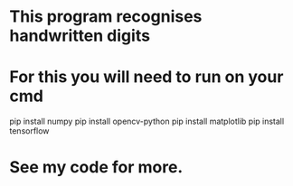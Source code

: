 # This program recognises handwritten digits 
# For this you will need to run on your cmd

 pip install numpy
 pip install opencv-python
 pip install matplotlib
 pip install tensorflow

# See my code for more.
